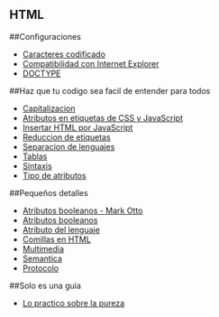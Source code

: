 HTML
----

##Configuraciones
- [Caracteres codificado]
- [Compatibilidad con Internet Explorer]
- [DOCTYPE]

##Haz que tu codigo sea facil de entender para todos
- [Capitalizacion]
- [Atributos en etiquetas de CSS y JavaScript]
- [Insertar HTML por JavaScript]
- [Reduccion de etiquetas]
- [Separacion de lenguajes]
- [Tablas]
- [Sintaxis]
- [Tipo de atributos]

##Pequeños detalles
- [Atributos booleanos - Mark Otto]
- [Atributos booleanos]
- [Atributo del lenguaje]
- [Comillas en HTML]
- [Multimedia]
- [Semantica]
- [Protocolo]

##Solo es una guia 
- [Lo practico sobre la pureza]

[atributos booleanos - mark otto]:https://github.com/frontend-labs/style-guide/blob/master/html/atributos-booleanos-mark-otto.md

[atributos booleanos]:https://github.com/frontend-labs/style-guide/blob/master/html/atributos-booleanos.md

[atributo del lenguaje]:https://github.com/frontend-labs/style-guide/blob/master/html/atributos-del-lenguaje.md

[capitalizacion]:https://github.com/frontend-labs/style-guide/blob/master/html/capitalizacion.md

[caracteres codificado]:https://github.com/frontend-labs/style-guide/blob/master/html/caracteres-codificados.md

[atributos en etiquetas de css y javascript]:https://github.com/frontend-labs/style-guide/blob/master/html/atributos-en-etiquetas-de-css-y-javascript.md

[insertar html por javascript]:https://github.com/frontend-labs/style-guide/blob/master/html/insertar-html-por-javascript.md

[comillas en html]:https://github.com/frontend-labs/style-guide/blob/master/html/comillas-en-HTML.md

[compatibilidad con internet explorer]:https://github.com/frontend-labs/style-guide/blob/master/html/compatibilidad-con-internet-explorer.md

[doctype]:https://github.com/frontend-labs/style-guide/blob/master/html/doctype.md

[lo practico sobre la pureza]:https://github.com/frontend-labs/style-guide/blob/master/html/lo-practico-sobre-la-pureza.md

[multimedia]:https://github.com/frontend-labs/style-guide/blob/master/html/multimedia.md

[protocolo]:https://github.com/frontend-labs/style-guide/blob/master/html/protocolo.md

[reduccion de etiquetas]:https://github.com/frontend-labs/style-guide/blob/master/html/reduccion-de-etiquetas.md

[semantica]:https://github.com/frontend-labs/style-guide/blob/master/html/semantica.md

[separacion de lenguajes]:https://github.com/frontend-labs/style-guide/blob/master/html/separacion-de-lenguajes.md

[sintaxis]:https://github.com/frontend-labs/style-guide/blob/master/html/sintaxis.md

[tablas]:https://github.com/frontend-labs/style-guide/blob/master/html/tablas.md

[tipo de atributos]:https://github.com/frontend-labs/style-guide/blob/master/html/tipo-de-atributos.md

